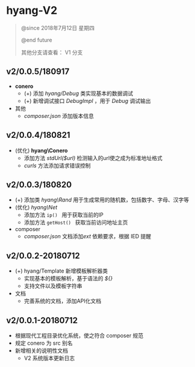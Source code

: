 # hyang-V2

> @since  2018年7月12日 星期四
>
> @end	future
>
> 其他分支请查看： V1 分支

## v2/0.0.5/180917
- **conero**
  - (+) 添加 *hyang/Debug* 类实现基本的数据调试
  - (+) 新增调试接口 *DebugImpl* ，用于 *Debug* 调试输出
- 其他
  - *composer.json* 添加版本信息

## v2/0.0.4/180821
- (优化) **hyang\Conero** 
    - 添加方法 *stdUrl($url)* 检测输入的url使之成为标准地址格式
    - *curls* 方法添加请求错误控制

## v2/0.0.3/180820

- (+) 添加类 *hyang\Rand* 用于生成常用的随机数，包括数字、字母、汉字等
- (优化) *hyang\Net*
  - 添加方法 ``ip() `` 用于获取当前的IP
  - 添加方法 ``getHost() `` 获取当前访问地址主页
- composer
  - *composer.json* 文档添加*ext* 依赖要求，根据 IED 提醒


## v2/0.0.2-20180712

- (+) hyang/Template 新增模板解析器类
  - 实现基本的模板解析，基于语法的 *${}* 
  - 支持文件以及模板字符串
- 文档
  - 完善系统的文档，添加API化文档


## v2/0.0.1-20180712 

- 根据现代工程目录优化系统，使之符合 composer 规范
- 规定 conero 为 src 别名
- 新增相关的说明性文档
  - V2 系统版本更新日志